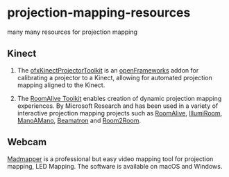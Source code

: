 # projection-mapping-resources
many many resources for projection mapping

## Kinect
1. The [ofxKinectProjectorToolkit](https://github.com/genekogan/ofxKinectProjectorToolkit) is an [openFrameworks](http://openframeworks.cc/) addon for calibrating a projector to a Kinect, allowing for automated projection mapping aligned to the Kinect.

2. The [RoomAlive Toolkit](https://github.com/Microsoft/RoomAliveToolkit) enables creation of dynamic projection mapping experiences. By Microsoft Research and has been used in a variety of interactive projection mapping projects such as [RoomAlive](https://www.youtube.com/watch?v=ILb5ExBzHqw), [IllumiRoom](https://www.youtube.com/watch?v=re1EatGRV0w), [ManoAMano](https://www.youtube.com/watch?v=Df7fZAYVAIE), [Beamatron](https://www.youtube.com/watch?v=Z4bdrG8S1FM) and [Room2Room](https://www.youtube.com/watch?v=tRzOqTRxoek).

## Webcam
[Madmapper](http://madmapper.com/madmapper/)  is a professional but easy video mapping tool for projection mapping, LED Mapping. The software is available on macOS and Windows.
